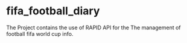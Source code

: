 # fifa_football_diary
The Project contains the use of RAPID API for the The management of football fifa world cup info.
